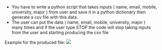 - You have to write a python script that takes inputs ( name, email, mobile, university, major ) from user and save it in a python dictionary then generate a csv file with this data.
- The user can put the data ( name, email, mobile, university, major ) many times and if the user type STOP the code will stop taking inputs from the user and starting producing the csv file

Example for the produced file:
![](https://imgur.com/KvnlMv3.png)
